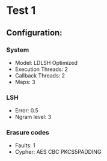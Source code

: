 # Test 1

## Configuration:

### System

* Model: LDLSH Optimized
* Execution Threads: 2
* Callback Threads: 2
* Maps: 3

### LSH

* Error: 0.5
* Ngram level: 3

### Erasure codes

* Faults: 1
* Cypher: AES CBC PKCS5PADDING
